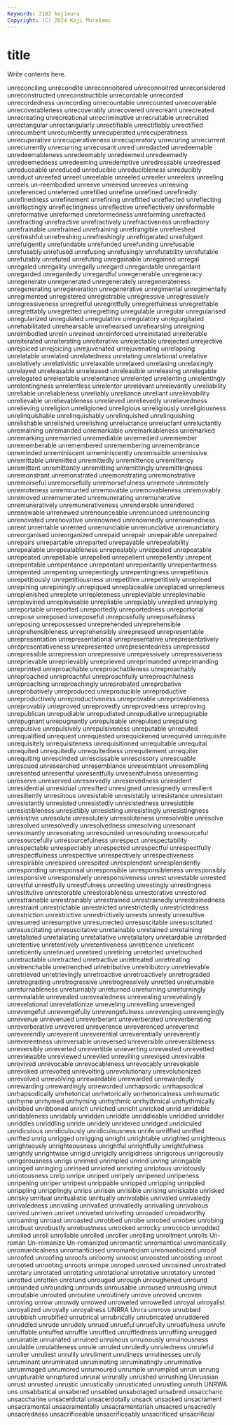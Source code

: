 ```yaml
---
Keywords: 2182 kojimura
Copyright: (C) 2024 Koji Murakami
---
```


# title

Write contents here.



 unreconciling
unrecondite unreconnoitered unreconnoitred unreconsidered unreconstructed unreconstructible unrecordable unrecorded unrecordedness unrecording
unrecountable unrecounted unrecoverable unrecoverableness unrecoverably unrecovered unrecreant unrecreated unrecreating unrecreational
unrecriminative unrecruitable unrecruited unrectangular unrectangularly unrectifiable unrectifiably unrectified unrecumbent unrecumbently
unrecuperated unrecuperatiness unrecuperative unrecuperativeness unrecuperatory unrecuring unrecurrent unrecurrently unrecurring unrecusant
unred unredacted unredeemable unredeemableness unredeemably unredeemed unredeemedly unredeemedness unredeeming unredemptive
unredressable unredressed unreduceable unreduced unreducible unreducibleness unreducibly unreduct unreefed unreel
unreelable unreeled unreeler unreelers unreeling unreels un-reembodied unreeve unreeved unreeves
unreeving unreferenced unreferred unrefilled unrefine unrefined unrefinedly unrefinedness unrefinement unrefining
unrefitted unreflected unreflecting unreflectingly unreflectingness unreflective unreflectively unreformable unreformative unreformed
unreformedness unreforming unrefracted unrefracting unrefractive unrefractively unrefractiveness unrefractory unrefrainable unrefrained
unrefraining unrefrangible unrefreshed unrefreshful unrefreshing unrefreshingly unrefrigerated unrefulgent unrefulgently unrefundable
unrefunded unrefunding unrefusable unrefusably unrefused unrefusing unrefusingly unrefutability unrefutable unrefutably
unrefuted unrefuting unregainable unregained unregal unregaled unregality unregally unregard unregardable
unregardant unregarded unregardedly unregardful unregenerable unregeneracy unregenerate unregenerated unregenerately unregenerateness
unregenerating unregeneration unregenerative unregimental unregimentally unregimented unregistered unregistrable unregressive unregressively
unregressiveness unregretful unregretfully unregretfulness unregrettable unregrettably unregretted unregretting unregulable unregular
unregularised unregularized unregulated unregulative unregulatory unregurgitated unrehabilitated unrehearsable unrehearsed unrehearsing
unreigning unreimbodied unrein unreined unreinforced unreinstated unreiterable unreiterated unreiterating unreiterative
unrejectable unrejected unrejective unrejoiced unrejoicing unrejuvenated unrejuvenating unrelapsing unrelatable unrelated
unrelatedness unrelating unrelational unrelative unrelatively unrelativistic unrelaxable unrelaxed unrelaxing unrelaxingly
unrelayed unreleasable unreleased unreleasible unreleasing unrelegable unrelegated unrelentable unrelentance unrelented
unrelenting unrelentingly unrelentingness unrelentless unrelentor unrelevant unrelevantly unreliability unreliable unreliableness
unreliably unreliance unreliant unrelievability unrelievable unrelievableness unrelieved unrelievedly unrelievedness unrelieving
unreligion unreligioned unreligious unreligiously unreligiousness unrelinquishable unrelinquishably unrelinquished unrelinquishing unrelishable
unrelished unrelishing unreluctance unreluctant unreluctantly unremaining unremanded unremarkable unremarkableness unremarked
unremarking unremarried unremediable unremedied unremember unrememberable unremembered unremembering unremembrance unreminded
unreminiscent unreminiscently unremissible unremissive unremittable unremitted unremittedly unremittence unremittency unremittent
unremittently unremitting unremittingly unremittingness unremonstrant unremonstrated unremonstrating unremonstrative unremorseful unremorsefully
unremorsefulness unremote unremotely unremoteness unremounted unremovable unremovableness unremovably unremoved unremunerated
unremunerating unremunerative unremuneratively unremunerativeness unrenderable unrendered unrenewable unrenewed unrenounceable unrenounced
unrenouncing unrenovated unrenovative unrenowned unrenownedly unrenownedness unrent unrentable unrented unrenunciable
unrenunciative unrenunciatory unreorganised unreorganized unrepaid unrepair unrepairable unrepaired unrepairs unrepartable
unreparted unrepayable unrepealability unrepealable unrepealableness unrepealably unrepealed unrepeatable unrepeated unrepellable
unrepelled unrepellent unrepellently unrepent unrepentable unrepentance unrepentant unrepentantly unrepentantness unrepented
unrepenting unrepentingly unrepentingness unrepetitious unrepetitiously unrepetitiousness unrepetitive unrepetitively unrepined unrepining
unrepiningly unrepiqued unreplaceable unreplaced unrepleness unreplenished unreplete unrepleteness unrepleviable unreplevinable
unreplevined unreplevisable unrepliable unrepliably unreplied unreplying unreportable unreported unreportedly unreportedness
unreportorial unrepose unreposed unreposeful unreposefully unreposefulness unreposing unrepossessed unreprehended unreprehensible
unreprehensibleness unreprehensibly unrepreseed unrepresentable unrepresentation unrepresentational unrepresentative unrepresentatively unrepresentativeness unrepresented
unrepresentedness unrepressed unrepressible unrepression unrepressive unrepressively unrepressiveness unreprievable unreprievably unreprieved
unreprimanded unreprimanding unreprinted unreproachable unreproachableness unreproachably unreproached unreproachful unreproachfully unreproachfulness
unreproaching unreproachingly unreprobated unreprobative unreprobatively unreproduced unreproducible unreproductive unreproductively unreproductiveness
unreprovable unreprovableness unreprovably unreproved unreprovedly unreprovedness unreproving unrepublican unrepudiable unrepudiated
unrepudiative unrepugnable unrepugnant unrepugnantly unrepulsable unrepulsed unrepulsing unrepulsive unrepulsively unrepulsiveness
unreputable unreputed unrequalified unrequest unrequested unrequickened unrequired unrequisite unrequisitely unrequisiteness
unrequisitioned unrequitable unrequital unrequited unrequitedly unrequitedness unrequitement unrequiter unrequiting unrescinded
unrescissable unrescissory unrescuable unrescued unresearched unresemblance unresemblant unresembling unresented unresentful
unresentfully unresentfulness unresenting unreserve unreserved unreservedly unreservedness unresident unresidential unresidual
unresifted unresigned unresignedly unresilient unresiliently unresinous unresistable unresistably unresistance unresistant
unresistantly unresisted unresistedly unresistedness unresistible unresistibleness unresistibly unresisting unresistingly unresistingness
unresistive unresolute unresolutely unresoluteness unresolvable unresolve unresolved unresolvedly unresolvedness unresolving
unresonant unresonantly unresonating unresounded unresounding unresourceful unresourcefully unresourcefulness unrespect unrespectability
unrespectable unrespectably unrespected unrespectful unrespectfully unrespectfulness unrespective unrespectively unrespectiveness unrespirable
unrespired unrespited unresplendent unresplendently unresponding unresponsal unresponsible unresponsibleness unresponsibly unresponsive
unresponsively unresponsiveness unrest unrestable unrested unrestful unrestfully unrestfulness unresting unrestingly
unrestingness unrestitutive unrestorable unrestorableness unrestorative unrestored unrestrainable unrestrainably unrestrained unrestrainedly
unrestrainedness unrestraint unrestrictable unrestricted unrestrictedly unrestrictedness unrestriction unrestrictive unrestrictively unrests
unresty unresultive unresumed unresumptive unresurrected unresuscitable unresuscitated unresuscitating unresuscitative unretainable
unretained unretaining unretaliated unretaliating unretaliative unretaliatory unretardable unretarded unretentive unretentively
unretentiveness unreticence unreticent unreticently unretinued unretired unretiring unretorted unretouched unretractable
unretracted unretractive unretreated unretreating unretrenchable unretrenched unretributive unretributory unretrievable unretrieved
unretrievingly unretroactive unretroactively unretrograded unretrograding unretrogressive unretrogressively unretted unreturnable unreturnableness
unreturnably unreturned unreturning unreturningly unrevealable unrevealed unrevealedness unrevealing unrevealingly unrevelational
unrevelationize unreveling unrevelling unrevenged unrevengeful unrevengefully unrevengefulness unrevenging unrevengingly unrevenue
unrevenued unreverberant unreverberated unreverberating unreverberative unrevered unreverence unreverenced unreverend unreverendly
unreverent unreverential unreverentially unreverently unreverentness unreversable unreversed unreversible unreversibleness unreversibly
unreverted unrevertible unreverting unrevested unrevetted unreviewable unreviewed unreviled unreviling unrevised
unrevivable unrevived unrevocable unrevocableness unrevocably unrevokable unrevoked unrevolted unrevolting unrevolutionary
unrevolutionized unrevolved unrevolving unrewardable unrewarded unrewardedly unrewarding unrewardingly unreworded unrhapsodic
unrhapsodical unrhapsodically unrhetorical unrhetorically unrhetoricalness unrheumatic unrhyme unrhymed unrhyming unrhythmic
unrhythmical unrhythmically unribbed unribboned unrich unriched unricht unricked unrid unridable
unridableness unridably unridden unriddle unriddleable unriddled unriddler unriddles unriddling unride
unridely unridered unridged unridiculed unridiculous unridiculously unridiculousness unrife unriffled unrifled
unrifted unrig unrigged unrigging unright unrightable unrighted unrighteous unrighteously unrighteousness
unrightful unrightfully unrightfulness unrightly unrightwise unrigid unrigidly unrigidness unrigorous unrigorously
unrigorousness unrigs unrimed unrimpled unrind unring unringable unringed unringing unrinsed
unrioted unrioting unriotous unriotously unriotousness unrip unripe unriped unripely unripened
unripeness unripening unriper unripest unrippable unripped unripping unrippled unrippling unripplingly
unrips unrisen unrisible unrising unriskable unrisked unrisky unritual unritualistic unritually
unrivalable unrivaled unrivaledly unrivaledness unrivaling unrivalled unrivalledly unrivalling unrivalrous unrived
unriven unrivet unriveted unriveting unroaded unroadworthy unroaming unroast unroasted unrobbed
unrobe unrobed unrobes unrobing unrobust unrobustly unrobustness unrocked unrocky unrococo
unrodded unroiled unroll unrollable unrolled unroller unrolling unrollment unrolls Un-roman
Un-romanize Un-romanized unromantic unromantical unromantically unromanticalness unromanticised unromanticism unromanticized unroof
unroofed unroofing unroofs unroomy unroost unroosted unroosting unroot unrooted unrooting
unroots unrope unroped unrosed unrosined unrostrated unrotary unrotated unrotating unrotational
unrotative unrotatory unroted unrotted unrotten unrotund unrouged unrough unroughened unround
unrounded unrounding unrounds unrousable unroused unrousing unrout unroutable unrouted unroutine
unroutinely unrove unroved unroven unroving unrow unrowdy unrowed unroweled unrowelled
unroyal unroyalist unroyalized unroyally unroyalness UNRRA Unrra unrrove unrubbed unrubbish
unrubified unrubrical unrubrically unrubricated unruddered unruddled unrude unrudely unrued unrueful
unruefully unruefulness unrufe unruffable unruffed unruffle unruffled unruffledness unruffling unrugged
unruinable unruinated unruined unruinous unruinously unruinousness unrulable unrulableness unrule unruled
unruledly unruledness unruleful unrulier unruliest unrulily unruliment unruliness unrulinesses unruly
unruminant unruminated unruminating unruminatingly unruminative unrummaged unrumored unrumoured unrumple unrumpled
unrun unrung unrupturable unruptured unrural unrurally unrushed unrushing Unrussian unrust
unrusted unrustic unrustically unrusticated unrustling unruth UNRWA uns unsabbatical unsabered
unsabled unsabotaged unsabred unsaccharic unsaccharine unsacerdotal unsacerdotally unsack unsacked unsacrament
unsacramental unsacramentally unsacramentarian unsacred unsacredly unsacredness unsacrificeable unsacrificeably unsacrificed unsacrificial
